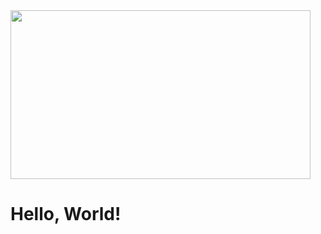 <img src="https://giphy.com/embed/iicDrNGWxHmDrIni6j" width="480" height="270" frameBorder="0" class="giphy-embed" allowFullScreen>
<h1>
    Hello, World!
</h1>
